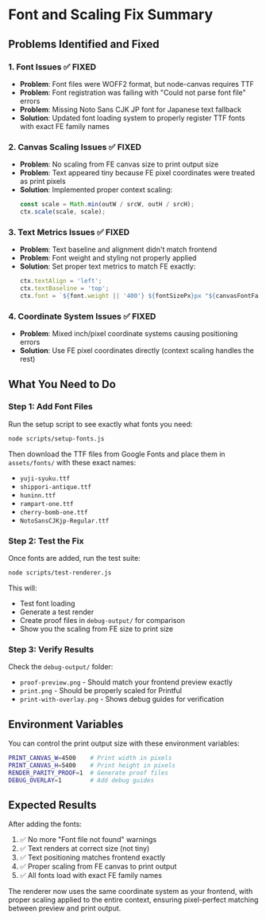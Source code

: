 # Font and Scaling Fix Summary

## Problems Identified and Fixed

### 1. Font Issues ✅ FIXED
- **Problem**: Font files were WOFF2 format, but node-canvas requires TTF
- **Problem**: Font registration was failing with "Could not parse font file" errors
- **Problem**: Missing Noto Sans CJK JP font for Japanese text fallback
- **Solution**: Updated font loading system to properly register TTF fonts with exact FE family names

### 2. Canvas Scaling Issues ✅ FIXED  
- **Problem**: No scaling from FE canvas size to print output size
- **Problem**: Text appeared tiny because FE pixel coordinates were treated as print pixels
- **Solution**: Implemented proper context scaling:
  ```javascript
  const scale = Math.min(outW / srcW, outH / srcH);
  ctx.scale(scale, scale);
  ```

### 3. Text Metrics Issues ✅ FIXED
- **Problem**: Text baseline and alignment didn't match frontend
- **Problem**: Font weight and styling not properly applied
- **Solution**: Set proper text metrics to match FE exactly:
  ```javascript
  ctx.textAlign = 'left';
  ctx.textBaseline = 'top';
  ctx.font = `${font.weight || '400'} ${fontSizePx}px "${canvasFontFamily}"`;
  ```

### 4. Coordinate System Issues ✅ FIXED
- **Problem**: Mixed inch/pixel coordinate systems causing positioning errors
- **Solution**: Use FE pixel coordinates directly (context scaling handles the rest)

## What You Need to Do

### Step 1: Add Font Files
Run the setup script to see exactly what fonts you need:
```bash
node scripts/setup-fonts.js
```

Then download the TTF files from Google Fonts and place them in `assets/fonts/` with these exact names:
- `yuji-syuku.ttf`
- `shippori-antique.ttf`
- `huninn.ttf`
- `rampart-one.ttf`
- `cherry-bomb-one.ttf`
- `NotoSansCJKjp-Regular.ttf`

### Step 2: Test the Fix
Once fonts are added, run the test suite:
```bash
node scripts/test-renderer.js
```

This will:
- Test font loading
- Generate a test render
- Create proof files in `debug-output/` for comparison
- Show you the scaling from FE size to print size

### Step 3: Verify Results
Check the `debug-output/` folder:
- `proof-preview.png` - Should match your frontend preview exactly
- `print.png` - Should be properly scaled for Printful
- `print-with-overlay.png` - Shows debug guides for verification

## Environment Variables

You can control the print output size with these environment variables:
```bash
PRINT_CANVAS_W=4500    # Print width in pixels
PRINT_CANVAS_H=5400    # Print height in pixels
RENDER_PARITY_PROOF=1  # Generate proof files
DEBUG_OVERLAY=1        # Add debug guides
```

## Expected Results

After adding the fonts:
1. ✅ No more "Font file not found" warnings
2. ✅ Text renders at correct size (not tiny)
3. ✅ Text positioning matches frontend exactly
4. ✅ Proper scaling from FE canvas to print output
5. ✅ All fonts load with exact FE family names

The renderer now uses the same coordinate system as your frontend, with proper scaling applied to the entire context, ensuring pixel-perfect matching between preview and print output.

